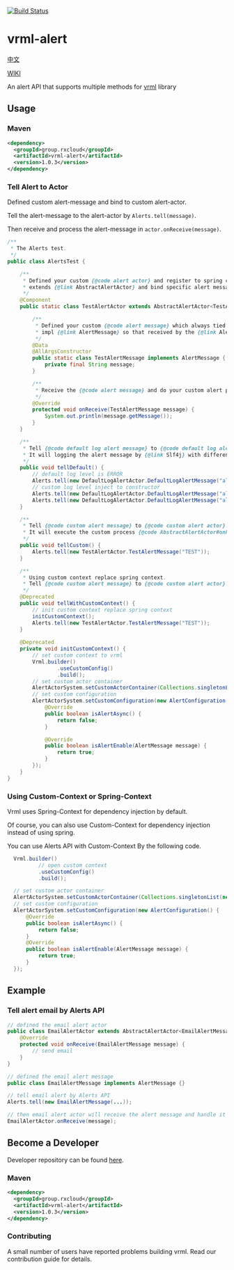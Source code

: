 [![Build Status](https://travis-ci.org/vavr-io/vavr-gson.svg?branch=master)](https://travis-ci.org/vavr-io/vavr-gson)

# vrml-alert

[中文](./README_ZH.md)

[WIKI](./WIKI.md)

An alert API that supports multiple methods for [vrml](https://github.com/kevinten10/vrml) library

## Usage

### Maven

```xml
<dependency>
  <groupId>group.rxcloud</groupId>
  <artifactId>vrml-alert</artifactId>
  <version>1.0.3</version>
</dependency>
```

### Tell Alert to Actor

Defined custom alert-message and bind to custom alert-actor.

Tell the alert-message to the alert-actor by `Alerts.tell(message)`.

Then receive and process the alert-message in `actor.onReceive(message)`.

```java
/**
 * The Alerts test.
 */
public class AlertsTest {

    /**
     * Defined your custom {@code alert actor} and register to spring context like {@link Component}.
     * extends {@link AbstractAlertActor} and bind specific alert message type to generic.
     */
    @Component
    public static class TestAlertActor extends AbstractAlertActor<TestAlertActor.TestAlertMessage> {

        /**
         * Defined your custom {@code alert message} which always tied to the actor.
         * impl {@link AlertMessage} so that received by the {@link AlertActorSystem}.
         */
        @Data
        @AllArgsConstructor
        public static class TestAlertMessage implements AlertMessage {
            private final String message;
        }

        /**
         * Receive the {@code alert message} and do your custom alert process.
         */
        @Override
        protected void onReceive(TestAlertMessage message) {
            System.out.println(message.getMessage());
        }
    }

    /**
     * Tell {@code default log alert message} to {@code default log alert actor}.
     * It will logging the alert message by {@link Slf4j} with different log level.
     */
    public void tellDefault() {
        // default log level is ERROR
        Alerts.tell(new DefaultLogAlertActor.DefaultLogAlertMessage("alert with error level"));
        // custom log level inject to constructor
        Alerts.tell(new DefaultLogAlertActor.DefaultLogAlertMessage("alert with error level", DefaultLogAlertActor.AlertsLogLevelType.ERROR));
        Alerts.tell(new DefaultLogAlertActor.DefaultLogAlertMessage("alert with warn level", DefaultLogAlertActor.AlertsLogLevelType.WARN));
    }

    /**
     * Tell {@code custom alert message} to {@code custom alert actor}.
     * It will execute the custom process {@code AbstractAlertActor#onReceive(AlertMessage)}
     */
    public void tellCustom() {
        Alerts.tell(new TestAlertActor.TestAlertMessage("TEST"));
    }

    /**
     * Using custom context replace spring context.
     * Tell {@code custom alert message} to {@code custom alert actor}.
     */
    @Deprecated
    public void tellWithCustomContext() {
        // init custom context replace spring context
        initCustomContext();
        Alerts.tell(new TestAlertActor.TestAlertMessage("TEST"));
    }
    
    @Deprecated
    private void initCustomContext() {
        // set custom context to vrml
        Vrml.builder()
                .useCustomConfig()
                .build();
        // set custom actor container
        AlertActorSystem.setCustomActorContainer(Collections.singletonList(new TestAlertActor()));
        // set custom configuration
        AlertActorSystem.setCustomConfiguration(new AlertConfiguration() {
            @Override
            public boolean isAlertAsync() {
                return false;
            }

            @Override
            public boolean isAlertEnable(AlertMessage message) {
                return true;
            }
        });
    }
}
```

### Using Custom-Context or Spring-Context

Vrml uses Spring-Context for dependency injection by default.
 
Of course, you can also use Custom-Context for dependency injection instead of using spring.

You can use Alerts API with Custom-Context By the following code.

```java
  Vrml.builder()
          // open custom context
          .useCustomConfig()
          .build();

  // set custom actor container
  AlertActorSystem.setCustomActorContainer(Collections.singletonList(new TestAlertActor()));
  // set custom configuration
  AlertActorSystem.setCustomConfiguration(new AlertConfiguration() {
      @Override
      public boolean isAlertAsync() {
          return false;
      }
      @Override
      public boolean isAlertEnable(AlertMessage message) {
          return true;
      }
  });
```

## Example

### Tell alert email by Alerts API

```java
// defined the email alert actor
public class EmailAlertActor extends AbstractAlertActor<EmailAlertMessage> {
    @Override
    protected void onReceive(EmailAlertMessage message) {
        // send email
    }
}

// defined the email alert message
public class EmailAlertMessage implements AlertMessage {}

// tell email alert by Alerts API
Alerts.tell(new EmailAlertMessage(...));

// then email alert actor will receive the alert message and handle it
EmailAlertActor.onReceive(message);
```

## Become a Developer

Developer repository can be found [here](https://github.com/kevinten10/vrml/tree/develop/vrml-alert).

### Maven

```xml
<dependency>
  <groupId>group.rxcloud</groupId>
  <artifactId>vrml-alert</artifactId>
  <version>1.0.3</version>
</dependency>
```

### Contributing

A small number of users have reported problems building vrml. Read our contribution guide for details.